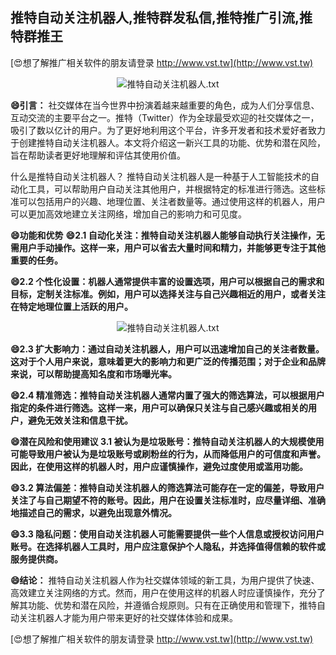 ## **推特自动关注机器人,推特群发私信,推特推广引流,推特群推王**

[😍想了解推广相关软件的朋友请登录 http://www.vst.tw](http://www.vst.tw)

 <center><img src="https://vst.tw/MP4/tuiguang/png/5.png" alt="推特自动关注机器人.txt"></center>

**😄引言：**
社交媒体在当今世界中扮演着越来越重要的角色，成为人们分享信息、互动交流的主要平台之一。推特（Twitter）作为全球最受欢迎的社交媒体之一，吸引了数以亿计的用户。为了更好地利用这个平台，许多开发者和技术爱好者致力于创建推特自动关注机器人。本文将介绍这一新兴工具的功能、优势和潜在风险，旨在帮助读者更好地理解和评估其使用价值。

什么是推特自动关注机器人？
推特自动关注机器人是一种基于人工智能技术的自动化工具，可以帮助用户自动关注其他用户，并根据特定的标准进行筛选。这些标准可以包括用户的兴趣、地理位置、关注者数量等。通过使用这样的机器人，用户可以更加高效地建立关注网络，增加自己的影响力和可见度。

**😄功能和优势**
**😄2.1 自动化关注：推特自动关注机器人能够自动执行关注操作，无需用户手动操作。这样一来，用户可以省去大量时间和精力，并能够更专注于其他重要的任务。**

**😄2.2 个性化设置：机器人通常提供丰富的设置选项，用户可以根据自己的需求和目标，定制关注标准。例如，用户可以选择关注与自己兴趣相近的用户，或者关注在特定地理位置上活跃的用户。**

 <center><img src="https://vst.tw/MP4/tuiguang/png/2.png" alt="推特自动关注机器人.txt"></center>

**😄2.3 扩大影响力：通过自动关注机器人，用户可以迅速增加自己的关注者数量。这对于个人用户来说，意味着更大的影响力和更广泛的传播范围；对于企业和品牌来说，可以帮助提高知名度和市场曝光率。**

**😄2.4 精准筛选：推特自动关注机器人通常内置了强大的筛选算法，可以根据用户指定的条件进行筛选。这样一来，用户可以确保只关注与自己感兴趣或相关的用户，避免无效关注和信息干扰。**

**😄潜在风险和使用建议 3.1 被认为是垃圾账号：推特自动关注机器人的大规模使用可能导致用户被认为是垃圾账号或刷粉丝的行为，从而降低用户的可信度和声誉。因此，在使用这样的机器人时，用户应谨慎操作，避免过度使用或滥用功能。**

**😄3.2 算法偏差：推特自动关注机器人的筛选算法可能存在一定的偏差，导致用户关注了与自己期望不符的账号。因此，用户在设置关注标准时，应尽量详细、准确地描述自己的需求，以避免出现意外情况。**

**😄3.3 隐私问题：使用自动关注机器人可能需要提供一些个人信息或授权访问用户账号。在选择机器人工具时，用户应注意保护个人隐私，并选择值得信赖的软件或服务提供商。**

**😄结论：**
推特自动关注机器人作为社交媒体领域的新工具，为用户提供了快速、高效建立关注网络的方式。然而，用户在使用这样的机器人时应谨慎操作，充分了解其功能、优势和潜在风险，并遵循合规原则。只有在正确使用和管理下，推特自动关注机器人才能为用户带来更好的社交媒体体验和成果。

[😍想了解推广相关软件的朋友请登录 http://www.vst.tw](http://www.vst.tw)



